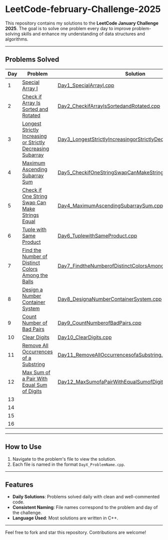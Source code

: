 # LeetCode-february-Challenge-2025

This repository contains my solutions to the **LeetCode January Challenge 2025**. The goal is to solve one problem every day to improve problem-solving skills and enhance my understanding of data structures and algorithms.

---

## Problems Solved
| Day | Problem                                                                | Solution                                   |
|------|-----------------------------------------------------                  |--------------------------------------------|
| 1    | [Special Array I](https://leetcode.com/problems/special-array-i/description/?envType=daily-question&envId=2025-02-01) | [Day1_SpecialArrayI.cpp](./Day1_SpecialArrayI.cpp) |
| 2    | [Check if Array Is Sorted and Rotated](https://leetcode.com/problems/check-if-array-is-sorted-and-rotated/description/?envType=daily-question&envId=2025-02-02) | [Day2_CheckifArrayIsSortedandRotated.cpp](./Day2_CheckifArrayIsSortedandRotated.cpp)| 
| 3    | [Longest Strictly Increasing or Strictly Decreasing Subarray](https://leetcode.com/problems/longest-strictly-increasing-or-strictly-decreasing-subarray/description/?envType=daily-question&envId=2025-02-03) | [Day3_LongestStrictlyIncreasingorStrictlyDecreasingSubarray.cpp](./Day3_LongestStrictlyIncreasingorStrictlyDecreasingSubarray.cpp)| 
| 4    | [Maximum Ascending Subarray Sum](https://leetcode.com/problems/maximum-ascending-subarray-sum/description/?envType=daily-question&envId=2025-02-04) | [Day5_CheckifOneStringSwapCanMakeStringsEqual.cpp](./Day5_CheckifOneStringSwapCanMakeStringsEqual.cpp)| 
| 5    | [Check if One String Swap Can Make Strings Equal](https://leetcode.com/problems/check-if-one-string-swap-can-make-strings-equal/description/?envType=daily-question&envId=2025-02-05) | [Day4_MaximumAscendingSubarraySum.cpp](./Day4_MaximumAscendingSubarraySum.cpp)| 
| 6    | [Tuple with Same Product](https://leetcode.com/problems/tuple-with-same-product/description/?envType=daily-question&envId=2025-02-06) | [Day6_TuplewithSameProduct.cpp](./Day6_TuplewithSameProduct.cpp)| 
| 7    | [Find the Number of Distinct Colors Among the Balls](https://leetcode.com/problems/find-the-number-of-distinct-colors-among-the-balls/description/?envType=daily-question&envId=2025-02-07) | [Day7_FindtheNumberofDistinctColorsAmongtheBalls.cpp](./Day7_FindtheNumberofDistinctColorsAmongtheBalls.cpp)|
| 8    | [Design a Number Container System](https://leetcode.com/problems/design-a-number-container-system/description/?envType=daily-question&envId=2025-02-08) | [Day8_DesignaNumberContainerSystem.cpp](./Day8_DesignaNumberContainerSystem.cpp)| 
| 9    | [Count Number of Bad Pairs](https://leetcode.com/problems/count-number-of-bad-pairs/description/?envType=daily-question&envId=2025-02-09) | [Day9_CountNumberofBadPairs.cpp](./Day9_CountNumberofBadPairs.cpp)| 
| 10   | [Clear Digits](https://leetcode.com/problems/clear-digits/description/?envType=daily-question&envId=2025-02-10) | [Day10_ClearDigits.cpp](/Day10_ClearDigits.cpp)| 
| 11   | [Remove All Occurrences of a Substring](https://leetcode.com/problems/remove-all-occurrences-of-a-substring/description/?envType=daily-question&envId=2025-02-11) | [Day11_RemoveAllOccurrencesofaSubstring.cpp](./Day11_RemoveAllOccurrencesofaSubstring.cpp)| 
| 12   | [Max Sum of a Pair With Equal Sum of Digits](https://leetcode.com/problems/max-sum-of-a-pair-with-equal-sum-of-digits/description/?envType=daily-question&envId=2025-02-12) | [Day12_MaxSumofaPairWithEqualSumofDigits.cpp](./Day12_MaxSumofaPairWithEqualSumofDigits.cpp)| 
| 13   | []() | []()| 
| 14   | []() | []()| 
| 15   | []() | []()| 
| 16   | []() | []()| 

---

## How to Use
1. Navigate to the problem's file to view the solution.
2. Each file is named in the format `DayX_ProblemName.cpp`.

---

## Features
- **Daily Solutions**: Problems solved daily with clean and well-commented code.
- **Consistent Naming**: File names correspond to the problem and day of the challenge.
- **Language Used**: Most solutions are written in C++.

---

Feel free to fork and star this repository. Contributions are welcome!
